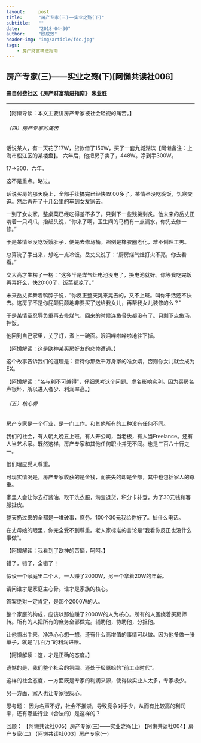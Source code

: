 ```yaml
---
layout:     post
title:      "房产专家(三)——实业之殇(下)"
subtitle:   ""
date:       "2018-04-30"
author:     "欧成效"
header-img: "img/article/fdc.jpg"
tags:
    - 房产财富精进指南
---
```

## 房产专家(三)——实业之殇(下)[阿懒共读社006]
#### 来自付费社区《房产财富精进指南》 朱业胜

-------

【阿懒导读：本文主要讲房产专家被社会轻视的痛苦。】

###### （四）房产专家的痛苦
话说某人，有一天花了17W，贷款借了150W，买了一套九城湖滨【阿懒备注：上海市松江区的某楼盘】。
六年后，他把房子卖了，448W。净到手300W。

17->300，六年。

这不是重点。略过。

话说买房的那天晚上，全部手续搞完已经快19:00多了。某情圣没吃晚饭，饥寒交迫。然后再开了十几公里的车到女友家去。

一到了女友家，整桌菜已经吃得差不多了。只剩下一些残羹剩炙。他未来的岳丈正啃着一只鸡爪，抬起头说，“你来了啊，卫生间的马桶有一点漏水，你先去修一修。”

于是某情圣没吃饭饿肚子，便先去修马桶。照例是橡胶圈老化，难不倒理工男。

总算洗了手出来，想吃一点冷饭。岳丈又说了：“厨房煤气灶打火不亮，你去看看。”

交大高才生楞了一楞：“这多半是煤气灶电池没电了，换电池就好。你等我吃完饭再弄好么，快20:00了，饭菜都凉了。”

未来岳丈挥舞着鸭脖子说，“你反正整天晃来晃去的，又不上班。叫你干活还不快去。这房子不是你屁颠屁颠地非要买了送给我女儿，再帮我女儿装修的么？”

于是某情圣忍辱负重再去修煤气，回来的时候连鱼骨头都没有了。只剩下点鱼汤，拌饭。

他回到自己家里，关了灯，煮上一碗面。眼泪哗啦哗啦地往下掉。

【阿懒解读：这是欧神某买房好友的悲惨遭遇。】

这个故事告诉我们的道理是：善待你那数千万身家的准女婿，否则你女儿就会成为EX。

【阿懒解读：“名与利不可兼得”，仔细思考这个问题。虚名影响实利。因为买房名声很坏，所以进入者少、利润率高。】
###### （五）核心骨
房产专家是一个行业，是一门工作。和其他所有的工种没有任何不同。

我们的社会，有人朝九晚五上班，有人开公司，当老板，有人当Freelance。还有人当艺术家。既然这样，房产专家和其他任何职业并无不同。也是三百六十行之一。

他们理应受人尊重。

可现实情况是，房产专家收获的是金钱，而丧失的却是全部，其中也包括家人的尊重。

家里人会让你去打酱油，取干洗衣服，淘宝退货，积分卡补登，为了30元钱和客服扯皮。

整天扔过来的全都是一堆破事，庶务。100个30元我给你好了。扯什么电话。

在丈母娘的眼里，你完全受不到尊重。老人家标准的言论是“我看你反正也没什么事做”。

【阿懒解读：我看到了欧神的苦恼，呵呵。】

错了，错了，全错了！

假设一个家庭里二个人，一人赚了2000W，另一个拿着20W的年薪。

请问谁才是家庭主心骨。谁才是家族的核心。

答案绝对一定肯定，是那个2000W的人。

整个家庭的构成，应该以那位赚了2000W的人为核心。所有的人围绕着买房师转。所有的人把所有的庶务全部做完。辅助他，协助他，分担他。

让他腾出手来，净净心心想一想，还有什么高增值的事情可以做。因为他多做一张单子，就是“几百万”的利润进账。

【阿懒解读：这，才是正确的态度。】

遗憾的是，我们整个社会的氛围。还处于极原始的“前工业时代”。

这样的社会态度，一方面既是专家的利润来源，使得做实业人太多，专家极少。

另一方面，家人也让专家很灰心。

思考题：
因为名声不好，社会不推崇，导致竞争对手少，从而有比较高的利润率，还有哪些行业（合法的）是这样的？

回顾：
【阿懒共读社005】房产专家(三)——实业之殇(上)
【阿懒共读社004】房产专家(二)
【阿懒共读社003】房产专家(一)

